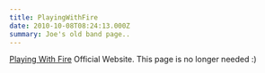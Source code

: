 ```yaml
---
title: PlayingWithFire
date: 2010-10-08T08:24:13.000Z
summary: Joe's old band page..
---
```

[Playing With Fire](https://www.playingwithfire.org.uk/)
Official Website. This page is no longer needed :)
